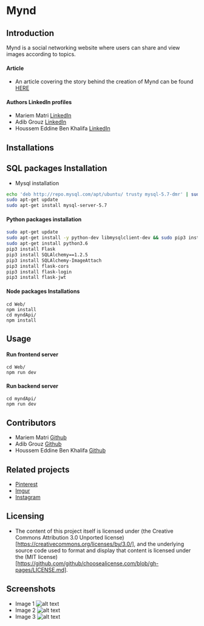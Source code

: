 # Mynd

## Introduction
Mynd is a social networking website where users can share and view images according to topics.

#### Article
* An article covering the story behind the creation of Mynd can be found [HERE](https://medium.com/@edin93/my-holberton-school-portfolio-project-story-f53f1a0d8334)

#### Authors LinkedIn profiles
* Mariem Matri [LinkedIn](https://www.linkedin.com/in/mariem-matri-249620178/)
* Adib Grouz [LinkedIn](https://www.linkedin.com/in/adib-grouz-ba4936190/)
* Houssem Eddine Ben Khalifa [LinkedIn](https://www.linkedin.com/in/houssem-eddine-ben-khalifa-b0a2a412b/)

## Installations

## SQL packages Installation
* Mysql installation
```bash
echo 'deb http://repo.mysql.com/apt/ubuntu/ trusty mysql-5.7-dmr' | sudo tee -a /etc/apt/sources.list
sudo apt-get update
sudo apt-get install mysql-server-5.7
```

#### Python packages installation
```bash
sudo apt-get update
sudo apt-get install -y python-dev libmysqlclient-dev && sudo pip3 install mysqlclient
sudo apt-get install python3.6
pip3 install Flask
pip3 install SQLAlchemy==1.2.5
pip3 install SQLAlchemy-ImageAttach
pip3 install flask-cors
pip3 install flask-login
pip3 install flask-jwt
```

#### Node packages Installations
```
cd Web/
npm install
cd myndApi/
npm install
```

## Usage

#### Run frontend server
```
cd Web/
npm run dev
```

#### Run backend server
```
cd myndApi/
npm run dev
```

## Contributors

* Mariem Matri [Github](https://github.com/MatriMariem)
* Adib Grouz [Github](https://github.com/s0m35h1t)
* Houssem Eddine Ben Khalifa [Github](https://github.com/Edin93)

## Related projects

* [Pinterest](https://www.pinterest.com)
* [Imgur](https://www.imgur.com)
* [Instagram](https://www.instagram.com)

## Licensing

* The content of this project itself is licensed under (the Creative Commons Attribution 3.0 Unported license) [https://creativecommons.org/licenses/by/3.0/], and the underlying source code used to format and display that content is licensed under the (MIT license) [https://github.com/github/choosealicense.com/blob/gh-pages/LICENSE.md].

## Screenshots
* Image 1
![alt text](https://edin93.github.io/mynd_landing_page/images/feature2.png)
* Image 2
![alt text](https://edin93.github.io/mynd_landing_page/images/feature3.png)
* Image 3
![alt text](https://edin93.github.io/mynd_landing_page/images/feature1.png)
